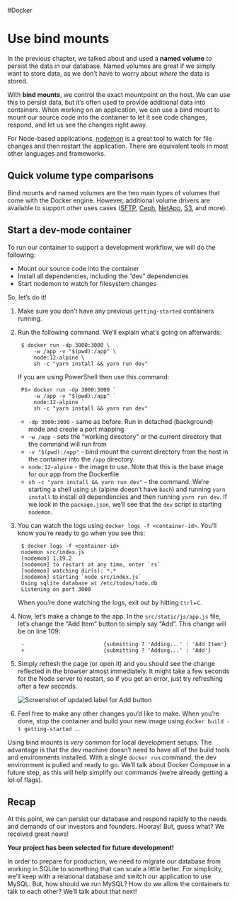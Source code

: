 #Docker 
# Use bind mounts
In the previous chapter, we talked about and used a **named volume** to persist the data in our database. Named volumes are great if we simply want to store data, as we don’t have to worry about _where_ the data is stored.

With **bind mounts**, we control the exact mountpoint on the host. We can use this to persist data, but it’s often used to provide additional data into containers. When working on an application, we can use a bind mount to mount our source code into the container to let it see code changes, respond, and let us see the changes right away.

For Node-based applications, [nodemon](https://npmjs.com/package/nodemon) is a great tool to watch for file changes and then restart the application. There are equivalent tools in most other languages and frameworks.

## Quick volume type comparisons[](https://docs.docker.com/get-started/06_bind_mounts/#quick-volume-type-comparisons)

Bind mounts and named volumes are the two main types of volumes that come with the Docker engine. However, additional volume drivers are available to support other uses cases ([SFTP](https://github.com/vieux/docker-volume-sshfs), [Ceph](https://ceph.com/geen-categorie/getting-started-with-the-docker-rbd-volume-plugin/), [NetApp](https://netappdvp.readthedocs.io/en/stable/), [S3](https://github.com/elementar/docker-s3-volume), and more).

## Start a dev-mode container[](https://docs.docker.com/get-started/06_bind_mounts/#start-a-dev-mode-container)

To run our container to support a development workflow, we will do the following:

-   Mount our source code into the container
-   Install all dependencies, including the “dev” dependencies
-   Start nodemon to watch for filesystem changes

So, let’s do it!

1.  Make sure you don’t have any previous `getting-started` containers running.
    
2.  Run the following command. We’ll explain what’s going on afterwards:
    
    ```
     $ docker run -dp 3000:3000 \
         -w /app -v "$(pwd):/app" \
         node:12-alpine \
         sh -c "yarn install && yarn run dev"
    ```
    
    If you are using PowerShell then use this command:
    
    ```
     PS> docker run -dp 3000:3000 `
         -w /app -v "$(pwd):/app" `
         node:12-alpine `
         sh -c "yarn install && yarn run dev"
    ```
    
    -   `-dp 3000:3000` - same as before. Run in detached (background) mode and create a port mapping
    -   `-w /app` - sets the “working directory” or the current directory that the command will run from
    -   `-v "$(pwd):/app"` - bind mount the current directory from the host in the container into the `/app` directory
    -   `node:12-alpine` - the image to use. Note that this is the base image for our app from the Dockerfile
    -   `sh -c "yarn install && yarn run dev"` - the command. We’re starting a shell using `sh` (alpine doesn’t have `bash`) and running `yarn install` to install _all_ dependencies and then running `yarn run dev`. If we look in the `package.json`, we’ll see that the `dev` script is starting `nodemon`.
3.  You can watch the logs using `docker logs -f <container-id>`. You’ll know you’re ready to go when you see this:
    
    ```
     $ docker logs -f <container-id>
     nodemon src/index.js
     [nodemon] 1.19.2
     [nodemon] to restart at any time, enter `rs`
     [nodemon] watching dir(s): *.*
     [nodemon] starting `node src/index.js`
     Using sqlite database at /etc/todos/todo.db
     Listening on port 3000
    ```
    
    When you’re done watching the logs, exit out by hitting `Ctrl`+`C`.
    
4.  Now, let’s make a change to the app. In the `src/static/js/app.js` file, let’s change the “Add Item” button to simply say “Add”. This change will be on line 109:
    
    ```
     -                         {submitting ? 'Adding...' : 'Add Item'}
     +                         {submitting ? 'Adding...' : 'Add'}
    ```
    
5.  Simply refresh the page (or open it) and you should see the change reflected in the browser almost immediately. It might take a few seconds for the Node server to restart, so if you get an error, just try refreshing after a few seconds.
    
    ![Screenshot of updated label for Add button](https://docs.docker.com/get-started/images/updated-add-button.png)
    
6.  Feel free to make any other changes you’d like to make. When you’re done, stop the container and build your new image using `docker build -t getting-started .`.
    

Using bind mounts is _very_ common for local development setups. The advantage is that the dev machine doesn’t need to have all of the build tools and environments installed. With a single `docker run` command, the dev environment is pulled and ready to go. We’ll talk about Docker Compose in a future step, as this will help simplify our commands (we’re already getting a lot of flags).

## Recap[](https://docs.docker.com/get-started/06_bind_mounts/#recap)

At this point, we can persist our database and respond rapidly to the needs and demands of our investors and founders. Hooray! But, guess what? We received great news!

**Your project has been selected for future development!**

In order to prepare for production, we need to migrate our database from working in SQLite to something that can scale a little better. For simplicity, we’ll keep with a relational database and switch our application to use MySQL. But, how should we run MySQL? How do we allow the containers to talk to each other? We’ll talk about that next!